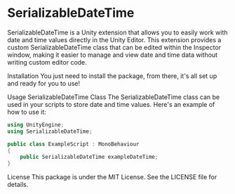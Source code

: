 # SerializableDateTime

SerializableDateTime is a Unity extension that allows you to easily work with date and time values directly in the Unity Editor. This extension provides a custom SerializableDateTime class that can be edited within the Inspector window, making it easier to manage and view date and time data without writing custom editor code.

Installation
You just need to install the package, from there, it's all set up and ready for you to use!

Usage
SerializableDateTime Class
The SerializableDateTime class can be used in your scripts to store date and time values. Here's an example of how to use it:

```cs
using UnityEngine;
using SerializableDateTime;

public class ExampleScript : MonoBehaviour
{
    public SerializableDateTime exampleDateTime;
}
```

License
This package is under the MIT License. See the LICENSE file for details.
